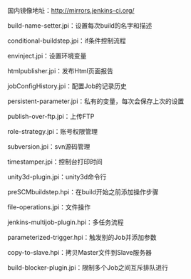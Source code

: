 国内镜像地址：http://mirrors.jenkins-ci.org/

build-name-setter.jpi：设置每次build的名字和描述

conditional-buildstep.jpi：if条件控制流程

envinject.jpi：设置环境变量

htmlpublisher.jpi：发布Html页面报告

jobConfigHistory.jpi：配置Job的记录历史

persistent-parameter.jpi：私有的变量，每次会保存上次的设置

publish-over-ftp.jpi：上传FTP

role-strategy.jpi：账号权限管理

subversion.jpi：svn源码管理

timestamper.jpi：控制台打印时间

unity3d-plugin.jpi：unity3d命令行

preSCMbuildstep.hpi：在build开始之前添加操作步骤

file-operations.jpi：文件操作

jenkins-multijob-plugin.hpi：多任务流程

parameterized-trigger.hpi：触发别的Job并添加参数

copy-to-slave.hpi：拷贝Master文件到Slave服务器

build-blocker-plugin.jpi：限制多个Job之间互斥排队进行